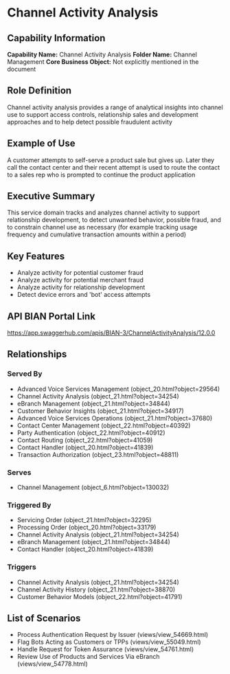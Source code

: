 # Channel Activity Analysis

## Capability Information

**Capability Name:** Channel Activity Analysis
**Folder Name:** Channel Management
**Core Business Object:** Not explicitly mentioned in the document

## Role Definition
Channel activity analysis provides a range of analytical insights into channel use to support access controls, relationship sales and development approaches and to help detect possible fraudulent activity

## Example of Use
A customer attempts to self-serve a product sale but gives up. Later they call the contact center and their recent attempt is used to route the contact to a sales rep who is prompted to continue the product application

## Executive Summary
This service domain tracks and analyzes channel activity to support relationship development, to detect unwanted behavior, possible fraud, and to constrain channel use as necessary (for example tracking usage frequency and cumulative transaction amounts within a period)

## Key Features
- Analyze activity for potential customer fraud
- Analyze activity for potential merchant fraud
- Analyze activity for relationship development
- Detect device errors and 'bot' access attempts

## API BIAN Portal Link
https://app.swaggerhub.com/apis/BIAN-3/ChannelActivityAnalysis/12.0.0

## Relationships

### Served By
- Advanced Voice Services Management (object_20.html?object=29564)
- Channel Activity Analysis (object_21.html?object=34254)
- eBranch Management (object_21.html?object=34844)
- Customer Behavior Insights (object_21.html?object=34917)
- Advanced Voice Services Operations (object_21.html?object=37680)
- Contact Center Management (object_22.html?object=40392)
- Party Authentication (object_22.html?object=40912)
- Contact Routing (object_22.html?object=41059)
- Contact Handler (object_20.html?object=41839)
- Transaction Authorization (object_23.html?object=48811)

### Serves
- Channel Management (object_6.html?object=130032)

### Triggered By
- Servicing Order (object_21.html?object=32295)
- Processing Order (object_20.html?object=33179)
- Channel Activity Analysis (object_21.html?object=34254)
- eBranch Management (object_21.html?object=34844)
- Contact Handler (object_20.html?object=41839)

### Triggers
- Channel Activity Analysis (object_21.html?object=34254)
- Channel Activity History (object_21.html?object=38870)
- Customer Behavior Models (object_22.html?object=41791)

## List of Scenarios
- Process Authentication Request by Issuer (views/view_54669.html)
- Flag Bots Acting as Customers or TPPs (views/view_55049.html)
- Handle Request for Token Assurance (views/view_54761.html)
- Review Use of Products and Services Via eBranch (views/view_54778.html)